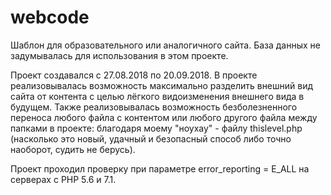 # webcode
Шаблон для образовательного или аналогичного сайта. 
База данных не задумывалась для использования в этом проекте.

Проект создавался с 27.08.2018 по 20.09.2018.
В проекте реализовывалась возможность максимально разделить внешний вид сайта от контента с целью лёгкого видоизменения внешнего вида в будущем. 
Также реализовывалась возможность безболезненного переноса любого файла с контентом или любого другого файла между папками в проекте: благодаря моему "ноухау" - файлу thislevel.php (насколько это новый, удачный и безопасный способ либо точно наоборот, судить не берусь).

Проект проходил проверку при параметре 
error_reporting = E_ALL
на серверах с PHP 5.6 и 7.1.
